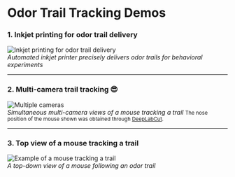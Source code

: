 # Odor Trail Tracking Demos

### 1. Inkjet printing for odor trail delivery
![Inkjet printing for odor trail delivery](data/Printer_video.gif)  
*Automated inkjet printer precisely delivers odor trails for behavioral experiments*

---

### 2. Multi-camera trail tracking 😎

![Multiple cameras](data/Trailtracking_3views_c.gif)  
*Simultaneous multi-camera views of a mouse tracking a trail*
<small>
The nose position of the mouse shown was obtained through 
<a href="https://github.com/DeepLabCut/DeepLabCut" target="_blank">DeepLabCut</a>.
</small>

---

### 3. Top view of a mouse tracking a trail
![Example of a mouse tracking a trail](data/Trailtracking_top1_c.gif)  
*A top-down view of a mouse following an odor trail*
